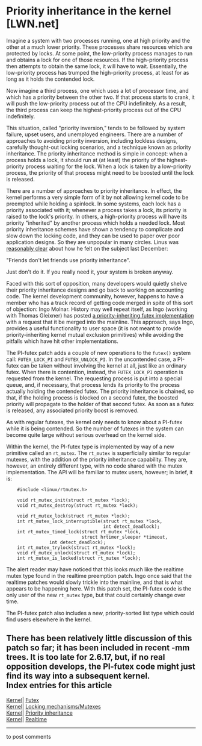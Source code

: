 # Priority inheritance in the kernel [LWN.net]

Imagine a system with two processes running, one at high priority and the other at a much lower priority. These processes share resources which are protected by locks. At some point, the low-priority process manages to run and obtains a lock for one of those resources. If the high-priority process then attempts to obtain the same lock, it will have to wait. Essentially, the low-priority process has trumped the high-priority process, at least for as long as it holds the contended lock. 

Now imagine a third process, one which uses a lot of processor time, and which has a priority between the other two. If that process starts to crank, it will push the low-priority process out of the CPU indefinitely. As a result, the third process can keep the highest-priority process out of the CPU indefinitely. 

This situation, called "priority inversion," tends to be followed by system failure, upset users, and unemployed engineers. There are a number of approaches to avoiding priority inversion, including lockless designs, carefully thought-out locking scenarios, and a technique known as priority inheritance. The priority inheritance method is simple in concept: when a process holds a lock, it should run at (at least) the priority of the highest-priority process waiting for the lock. When a lock is taken by a low-priority process, the priority of that process might need to be boosted until the lock is released. 

There are a number of approaches to priority inheritance. In effect, the kernel performs a very simple form of it by not allowing kernel code to be preempted while holding a spinlock. In some systems, each lock has a priority associated with it; whenever a process takes a lock, its priority is raised to the lock's priority. In others, a high-priority process will have its priority "inherited" by another process which holds a needed lock. Most priority inheritance schemes have shown a tendency to complicate and slow down the locking code, and they can be used to paper over poor application designs. So they are unpopular in many circles. Linus was [reasonably clear](/Articles/178258/) about how he felt on the subject last December: 

"Friends don't let friends use priority inheritance". 

Just don't do it. If you really need it, your system is broken anyway. 

Faced with this sort of opposition, many developers would quietly shelve their priority inheritance designs and go back to working on accounting code. The kernel development community, however, happens to have a member who has a track record of getting code merged in spite of this sort of objection: Ingo Molnar. History may well repeat itself, as Ingo (working with Thomas Gleixner) has posted [a priority-inheriting futex implementation](http://lwn.net/Articles/177111/) with a request that it be merged into the mainline. This approach, says Ingo, provides a useful functionality to user space (it is not meant to provide priority-inheriting kernel mutual exclusion primitives) while avoiding the pitfalls which have hit other implementations. 

The PI-futex patch adds a couple of new operations to the `futex()` system call: `FUTEX_LOCK_PI` and `FUTEX_UNLOCK_PI`. In the uncontended case, a PI-futex can be taken without involving the kernel at all, just like an ordinary futex. When there is contention, instead, the `FUTEX_LOCK_PI` operation is requested from the kernel. The requesting process is put into a special queue, and, if necessary, that process lends its priority to the process actually holding the contended futex. The priority inheritance is chained, so that, if the holding process is blocked on a second futex, the boosted priority will propagate to the holder of that second futex. As soon as a futex is released, any associated priority boost is removed. 

As with regular futexes, the kernel only needs to know about a PI-futex while it is being contended. So the number of futexes in the system can become quite large without serious overhead on the kernel side. 

Within the kernel, the PI-futex type is implemented by way of a new primitive called an `rt_mutex`. The `rt_mutex` is superficially similar to regular mutexes, with the addition of the priority inheritance capability. They are, however, an entirely different type, with no code shared with the mutex implementation. The API will be familiar to mutex users, however; in brief, it is: 
    
    
        #include <linux/rtmutex.h>
    
        void rt_mutex_init(struct rt_mutex *lock);
        void rt_mutex_destroy(struct rt_mutex *lock);
    
        void rt_mutex_lock(struct rt_mutex *lock);
        int rt_mutex_lock_interruptible(struct rt_mutex *lock, 
                                        int detect_deadlock);
        int rt_mutex_timed_lock(struct rt_mutex *lock,
                                struct hrtimer_sleeper *timeout,
    			    int detect_deadlock);
        int rt_mutex_trylock(struct rt_mutex *lock);
        void rt_mutex_unlock(struct rt_mutex *lock);
        int rt_mutex_is_locked(struct rt_mutex *lock);
    

The alert reader may have noticed that this looks much like the realtime mutex type found in the realtime preemption patch. Ingo once said that the realtime patches would slowly trickle into the mainline, and that is what appears to be happening here. With this patch set, the PI-futex code is the only user of the new `rt_mutex` type, but that could certainly change over time. 

The PI-futex patch also includes a new, priority-sorted list type which could find users elsewhere in the kernel. 

There has been relatively little discussion of this patch so far; it has been included in recent -mm trees. It is too late for 2.6.17, but, if no real opposition develops, the PI-futex code might just find its way into a subsequent kernel.  
Index entries for this article  
---  
[Kernel](/Kernel/Index)| [Futex](/Kernel/Index#Futex)  
[Kernel](/Kernel/Index)| [Locking mechanisms/Mutexes](/Kernel/Index#Locking_mechanisms-Mutexes)  
[Kernel](/Kernel/Index)| [Priority inheritance](/Kernel/Index#Priority_inheritance)  
[Kernel](/Kernel/Index)| [Realtime](/Kernel/Index#Realtime)  
  


* * *

to post comments 
